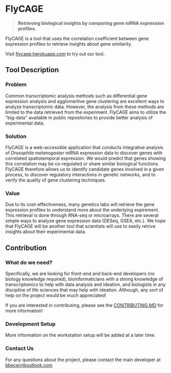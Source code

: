 # FlyCAGE
> __Retrieving biological insights by comparing gene mRNA expression profiles.__

FlyCAGE is a tool that uses the correlation coefficient between gene expression profiles to retrieve insights about gene similarity. 

Visit [flycage.herokuapp.com](flycage.herokuapp.com) to try out our tool.

## Tool Description
### Problem
Common transcriptomic analysis methods such as differential gene expression analysis and agglomertive gene clustering are excellent ways to analyze transcriptomic data. However, the analysis from these methods are limited to the data retrieved from the experiment. FlyCAGE aims to utilize the "big-data" available in public repositories to provide better analysis of experimental data.

### Solution
FlyCAGE is a web-accessible application that conducts integrative analysis of *Drosophila melanogaster* mRNA expression data to discover genes with correlated spatiotemporal expression. We would predict that genes showing this correlation may be co-regulated or share similar biological functions. FlyCAGE therefore allows us to identify candidate genes involved in a given process, to discover regulatory interactions in genetic networks, and to verify the quality of gene clustering techniques.

### Value
Due to its cost-effectiveness, many genetics labs will retrieve the gene expression profiles to understand more about the underlying expirement. This retrieval is done through RNA-seq or microarrays. There are several simple ways to analyze gene expression data (DESeq, GSEA, etc.). We hope that FlyCAGE will be another tool that scientists will use to easily retrive insights about their experimental data.

## Contribution
### What do we need?
Specifically, we are looking for front-end and back-end developers (no biology knowledge required), bioinformaticians with a strong knowledge of transcriptomics to help with data analysis and ideation, and biologists in any discipline of life sciences that may help with ideation. Although, any sort of help on the project would be much appreciated!

If you are interested in contributing, please see the [CONTRIBUTING.MD](https://github.com/CodingBash/FlyCAGE) for more information!

### Development Setup
More information on the workstation setup will be added at a later time.

### Contact Us
For any questions about the project, please contact the main developer at [bbecerr@outlook.com](mailto:bbecerr@outlook.com)

